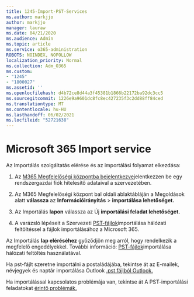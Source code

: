 ```yaml
---
title: 1245-Import-PST-Services
ms.author: markjjo
author: markjjo
manager: lauraw
ms.date: 04/21/2020
ms.audience: Admin
ms.topic: article
ms.service: o365-administration
ROBOTS: NOINDEX, NOFOLLOW
localization_priority: Normal
ms.collection: Adm_O365
ms.custom:
- "1245"
- "1800027"
ms.assetid: ''
ms.openlocfilehash: d4b72ce8d44a3f45381b1866b22172ba92dc3cc5
ms.sourcegitcommit: 1226e9a9601dc8fc8ec427235f3c2dd88ff84ced
ms.translationtype: MT
ms.contentlocale: hu-HU
ms.lasthandoff: 06/02/2021
ms.locfileid: "52721638"
---
```

# <a name="microsoft-365-import-service"></a>Microsoft 365 Import service

Az Importálás szolgáltatás elérése és az importálási folyamat elkezdása:

1. Az [M365 Megfelelőségi központba bejelentkezve](https://compliance.microsoft.com/)jelentkezzen be egy rendszergazdai fiók hitelesítő adataival a szervezetében.

1. Az M365 Megfelelőségi központ bal oldali ablaktábláján a Megoldások alatt **válassza** az **Információirányítás**  >  **importálása lehetőséget.**

1. Az Importálás **lapon** válassza az Új **importálási feladat lehetőséget.**

1. A varázsló lépéseit a Szervezeti [PST-fájlok](/compliance/use-network-upload-to-import-pst-files)importálása hálózati feltöltéssel a fájlok importálásához a Microsoft 365.

Az Importálás **lap eléréséhez** győződjön meg arról, hogy rendelkezik a megfelelő engedélyekkel. További információ: [PST-fájlok](/microsoft-365/compliance/importing-pst-files-to-office-365#using-network-upload-to-import-pst-files)importálása hálózati feltöltés használatával.

Ha pst-fájlt szeretne importálni a postaládájába, tekintse át az E-mailek, névjegyek és naptár importálása Outlook [.pst fájlból Outlook.](https://support.office.com/article/import-email-contacts-and-calendar-from-an-outlook-pst-file-431a8e9a-f99f-4d5f-ae48-ded54b3440ac)

Ha importálással kapcsolatos problémája van, tekintse át A PST-importálási feladatokat [érintő problémák.](/office365/troubleshoot/pst-import-service/issues-with-pst-import-job)

